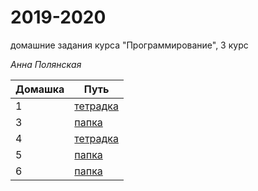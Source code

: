 # 2019-2020
домашние задания курса "Программирование", 3 курс

*Анна Полянская*

|Домашка|Путь|
|--|--|
|1|[тетрадка](/HW1/HW1_updated.ipynb)|
|3|[папка](/HW3)|
|4|[тетрадка](/HW4/hw4_Polyanskaya.ipynb)|
|5|[папка](/HW5)|
|6|[папка](/HW6)|
